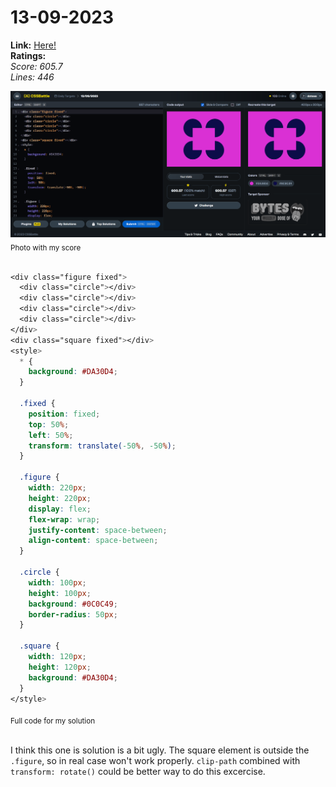 # 13-09-2023

**Link:** [Here!](https://cssbattle.dev/play/gK8G0EfMHBHjUEe8qHfr)
<br>
**Ratings:**
<br>
*Score: 605.7*
<br>
*Lines: 446*

![13-09-2023](/daily-targets/13-09-2023/13-09-2023-solution.png)
<sub>Photo with my score</sub>
<br>
<br>

```css
<div class="figure fixed">
  <div class="circle"></div>
  <div class="circle"></div>
  <div class="circle"></div>
  <div class="circle"></div>
</div>
<div class="square fixed"></div>
<style>
  * {
    background: #DA30D4;
  }

  .fixed {
    position: fixed;
    top: 50%;
    left: 50%;
    transform: translate(-50%, -50%);
  }
  
  .figure {
    width: 220px;
    height: 220px;
    display: flex;
    flex-wrap: wrap;
    justify-content: space-between;
    align-content: space-between;
  }

  .circle {
    width: 100px;
    height: 100px;
    background: #0C0C49;
    border-radius: 50px;
  }

  .square {
    width: 120px;
    height: 120px;
    background: #DA30D4;
  }
</style>

```
<sub>Full code for my solution</sub>
<br>
<br>

I think this one is solution is a bit ugly. The square element is outside the `.figure`, so in real case won't work properly. `clip-path` combined with `transform: rotate()` could be better way to do this excercise. 